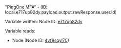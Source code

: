 "PingOne MFA" - (ID: local.e717up82dy.payload.output.rawResponse.user.id)

Variable written:
Node ID: [e717up82dy](../nodes/e717up82dy.md)

Variable reads:
* Node (Node ID: [4vf8sqyl70](../nodes/4vf8sqyl70.md))
